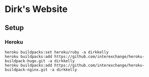 # Dirk's Website


## Setup

### Heroku

```
heroku buildpacks:set heroku/ruby -a dirkkelly
heroku buildpacks:add https://github.com/interexchange/heroku-buildpack-hugo.git -a dirkkelly
heroku buildpacks:add https://github.com/interexchange/heroku-buildpack-nginx.git -a dirkkelly
```
